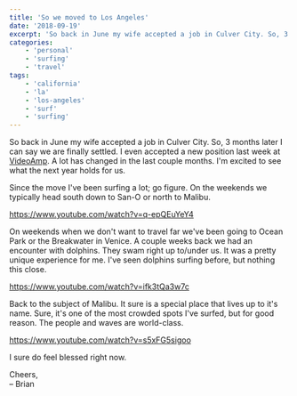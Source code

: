 ```yaml
---
title: 'So we moved to Los Angeles'
date: '2018-09-19'
excerpt: 'So back in June my wife accepted a job in Culver City. So, 3 months later I can say we are finally settled. I even accepted a new position last week at VideoAmp.'
categories:
    - 'personal'
    - 'surfing'
    - 'travel'
tags:
    - 'california'
    - 'la'
    - 'los-angeles'
    - 'surf'
    - 'surfing'
---
```


So back in June my wife accepted a job in Culver City. So, 3 months later I can say we are finally settled. I even accepted a new position last week at [VideoAmp](https://videoamp.com). A lot has changed in the last couple months. I'm excited to see what the next year holds for us.

Since the move I've been surfing a lot; go figure. On the weekends we typically head south down to San-O or north to Malibu.

https://www.youtube.com/watch?v=q-epQEuYeY4

On weekends when we don't want to travel far we've been going to Ocean Park or the Breakwater in Venice. A couple weeks back we had an encounter with dolphins. They swam right up to/under us. It was a pretty unique experience for me. I've seen dolphins surfing before, but nothing this close.

https://www.youtube.com/watch?v=ifk3tQa3w7c

Back to the subject of Malibu. It sure is a special place that lives up to it's name. Sure, it's one of the most crowded spots I've surfed, but for good reason. The people and waves are world-class.

https://www.youtube.com/watch?v=s5xFG5sigoo

I sure do feel blessed right now.

Cheers,  
– Brian
